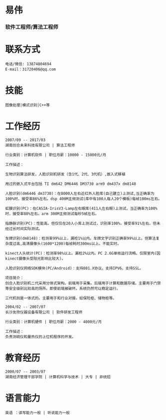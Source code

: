 # 易伟

### 软件工程师/算法工程师

# 联系方式
	电话/微信: 13874804694
	E-mail：31720406@qq.com

# 技能
	图像处理|模式识别|C++等

# 工作经历
    2007/09 -- 2017/03
    湖南创合未来科技有限公司 | 算法工程师

    行业类别：计算机软件 | 职位月薪：10000 - 15000元/月

    工作描述：

    生物识别算法研发，人脸识别机研发（含1代、2代、3代机）,嵌入式移植

    用过的嵌入式平台包括 TI dm642 DM6446 DM3730 arm9 dm437x dm8148

    人脸识别(dm6446 dm3730)：在8000人左右近红外人脸库(自己建立)上测试,当正确率为100%时，接受率86%左右。dsp 400M主频测试(库中有100人每人20个模板)每帧100ms左右。

    虹膜识别(PC)：在CASIA-IrisV3-Lamp左右眼库(411人左右眼)上测试，当正确率为100%时，接受率80%左右。arm 300M主频测试每秒5帧左右。

    指静脉识别(PC)：性能高。但仅仅在20人小库上测试过，识别率100%，接受率91%左右。但未经过长时间实际测试。

    车牌识别(dm8148)：检测率99%以上，漏检1%以内。车牌文字识别正确率99%以上。但算法复杂度过高,高清摄像头(1600*1200)每帧耗时300ms以上。不能实时。

    kinect人头统计(PC)：检测率98%以上。漏检2%以内。PC 2.6G单核运行流畅。仅限室内(因kinect摄像头受阳光影响比较大)。

    人脸识别仪网络SDK模块(PC/Android)：支持801.X协议。支持IPV6。支持SSL。

    项目简介：
    创合人脸识别机二代采用分体式架构。前端用于采集。后端用于计算和数据存储。主要用于门禁等安全级别比较高的场所。即使前端被破坏。系统仍然可以稳定运行。

    三代机则是一体式的。主要用于和行业对接。如保险柜、储物柜等。

    2004/02 -- 2007/07
    长沙友欣仪器设备有限公司 | 软件研发工程师

    行业类别：计算机硬件 | 职位月薪：2000 - 4000元/月

    工作描述：
    负责测硫仪和量热仪的上位机程序的开发。


# 教育经历
    2000/07 -- 2003/07
    湖南经济管理干部学院 | 计算机科学与技术 | 大专 | 非统招

# 语言能力
    英语 ：读写能力一般 | 听说能力一般

